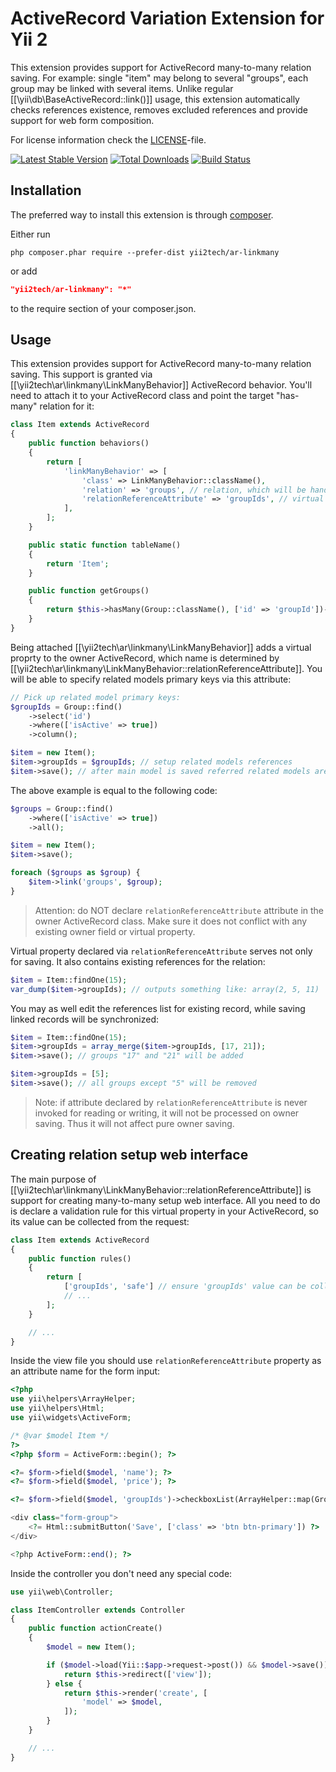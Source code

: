 ActiveRecord Variation Extension for Yii 2
==========================================

This extension provides support for ActiveRecord many-to-many relation saving.
For example: single "item" may belong to several "groups", each group may be linked with several items.
Unlike regular [[\yii\db\BaseActiveRecord::link()]] usage, this extension automatically checks references existence,
removes excluded references and provide support for web form composition.

For license information check the [LICENSE](LICENSE.md)-file.

[![Latest Stable Version](https://poser.pugx.org/yii2tech/ar-linkmany/v/stable.png)](https://packagist.org/packages/yii2tech/ar-linkmany)
[![Total Downloads](https://poser.pugx.org/yii2tech/ar-linkmany/downloads.png)](https://packagist.org/packages/yii2tech/ar-linkmany)
[![Build Status](https://travis-ci.org/yii2tech/ar-linkmany.svg?branch=master)](https://travis-ci.org/yii2tech/ar-linkmany)


Installation
------------

The preferred way to install this extension is through [composer](http://getcomposer.org/download/).

Either run

```
php composer.phar require --prefer-dist yii2tech/ar-linkmany
```

or add

```json
"yii2tech/ar-linkmany": "*"
```

to the require section of your composer.json.


Usage
-----

This extension provides support for ActiveRecord many-to-many relation saving.
This support is granted via [[\yii2tech\ar\linkmany\LinkManyBehavior]] ActiveRecord behavior. You'll need to attach
it to your ActiveRecord class and point the target "has-many" relation for it:

```php
class Item extends ActiveRecord
{
    public function behaviors()
    {
        return [
            'linkManyBehavior' => [
                'class' => LinkManyBehavior::className(),
                'relation' => 'groups', // relation, which will be handled
                'relationReferenceAttribute' => 'groupIds', // virtual attribute, which is used for related records specification
            ],
        ];
    }

    public static function tableName()
    {
        return 'Item';
    }

    public function getGroups()
    {
        return $this->hasMany(Group::className(), ['id' => 'groupId'])->viaTable('ItemGroup', ['itemId' => 'id']);
    }
}
```

Being attached [[\yii2tech\ar\linkmany\LinkManyBehavior]] adds a virtual proprty to the owner ActiveRecord, which
name is determined by [[\yii2tech\ar\linkmany\LinkManyBehavior::relationReferenceAttribute]]. You will be able to
specify related models primary keys via this attribute:

```php
// Pick up related model primary keys:
$groupIds = Group::find()
    ->select('id')
    ->where(['isActive' => true])
    ->column();

$item = new Item();
$item->groupIds = $groupIds; // setup related models references
$item->save(); // after main model is saved referred related models are linked
```

The above example is equal to the following code:

```php
$groups = Group::find()
    ->where(['isActive' => true])
    ->all();

$item = new Item();
$item->save();

foreach ($groups as $group) {
    $item->link('groups', $group);
}
```

> Attention: do NOT declare `relationReferenceAttribute` attribute in the owner ActiveRecord class. Make sure it does
  not conflict with any existing owner field or virtual property.

Virtual property declared via `relationReferenceAttribute` serves not only for saving. It also contains existing references
for the relation:

```php
$item = Item::findOne(15);
var_dump($item->groupIds); // outputs something like: array(2, 5, 11)
```

You may as well edit the references list for existing record, while saving linked records will be synchronized:

```php
$item = Item::findOne(15);
$item->groupIds = array_merge($item->groupIds, [17, 21]);
$item->save(); // groups "17" and "21" will be added

$item->groupIds = [5];
$item->save(); // all groups except "5" will be removed
```

> Note: if attribute declared by `relationReferenceAttribute` is never invoked for reading or writing,
  it will not be processed on owner saving. Thus it will not affect pure owner saving.


## Creating relation setup web interface <span id="creating-relation-setup-web-interface"></span>

The main purpose of [[\yii2tech\ar\linkmany\LinkManyBehavior::relationReferenceAttribute]] is support for creating
many-to-many setup web interface. All you need to do is declare a validation rule for this virtual property in
your ActiveRecord, so its value can be collected from the request:

```php
class Item extends ActiveRecord
{
    public function rules()
    {
        return [
            ['groupIds', 'safe'] // ensure 'groupIds' value can be collected on `populate()`
            // ...
        ];
    }

    // ...
}
```

Inside the view file you should use `relationReferenceAttribute` property as an attribute name for the form input:

```php
<?php
use yii\helpers\ArrayHelper;
use yii\helpers\Html;
use yii\widgets\ActiveForm;

/* @var $model Item */
?>
<?php $form = ActiveForm::begin(); ?>

<?= $form->field($model, 'name'); ?>
<?= $form->field($model, 'price'); ?>

<?= $form->field($model, 'groupIds')->checkboxList(ArrayHelper::map(Group::find()->all(), 'id', 'name')); ?>

<div class="form-group">
    <?= Html::submitButton('Save', ['class' => 'btn btn-primary']) ?>
</div>

<?php ActiveForm::end(); ?>
```

Inside the controller you don't need any special code:

```php
use yii\web\Controller;

class ItemController extends Controller
{
    public function actionCreate()
    {
        $model = new Item();

        if ($model->load(Yii::$app->request->post()) && $model->save()) {
            return $this->redirect(['view']);
        } else {
            return $this->render('create', [
                'model' => $model,
            ]);
        }
    }

    // ...
}
```
